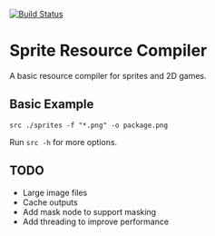 [![Build Status](https://travis-ci.org/PearCoding/SpriteResourceCompiler.svg?branch=master)](https://travis-ci.org/PearCoding/SpriteResourceCompiler)

# Sprite Resource Compiler
A basic resource compiler for sprites and 2D games.

## Basic Example

    src ./sprites -f "*.png" -o package.png

Run `src -h` for more options.

## TODO
 * Large image files
 * Cache outputs
 * Add mask node to support masking
 * Add threading to improve performance
